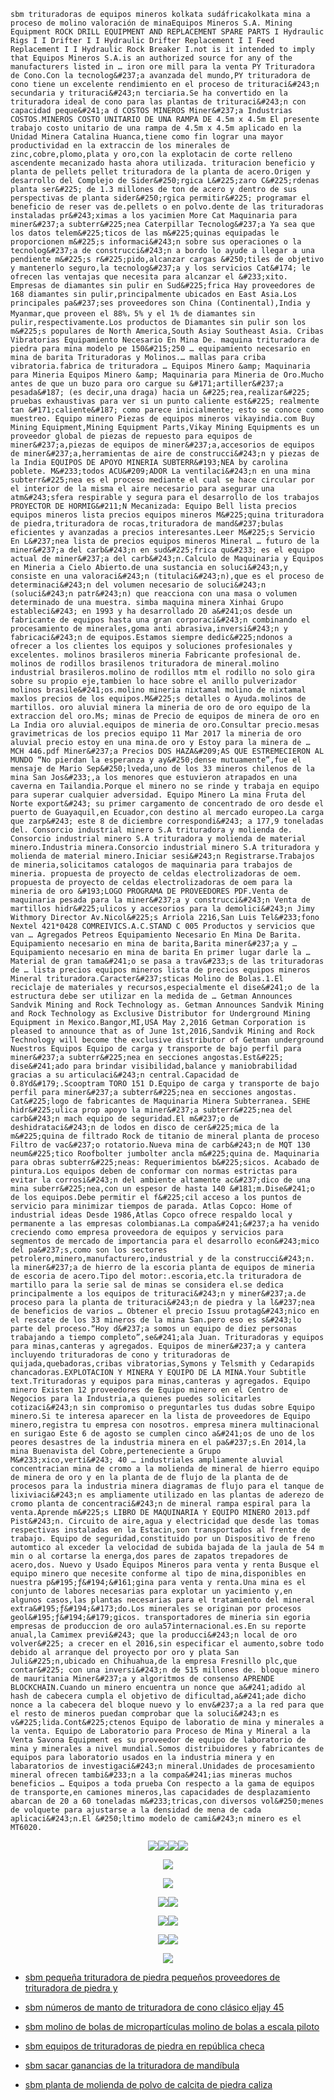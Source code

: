 
```
sbm trituradoras de equipos mineros kolkata sudáfricakolkata mina a proceso de molino valoración de minaEquipos Mineros S.A. Mining Equipment ROCK DRILL EQUIPMENT AND REPLACEMENT SPARE PARTS I Hydraulic Rigs I I Drifter I I Hydraulic Drifter Replacement I I Feed Replacement I I Hydraulic Rock Breaker I.not is it intended to imply that Equipos Mineros S.A.is an authorized source for any of the manufacturers listed in … iron ore mill para la venta PY Trituradora de Cono.Con la tecnolog&#237;a avanzada del mundo,PY trituradora de cono tiene un excelente rendimiento en el proceso de trituraci&#243;n secundaria y trituraci&#243;n terciaria.Se ha convertido en la trituradora ideal de cono para las plantas de trituraci&#243;n con capacidad peque&#241;a d COSTOS MINEROS Miner&#237;a Industrias COSTOS.MINEROS COSTO UNITARIO DE UNA RAMPA DE 4.5m x 4.5m El presente trabajo costo unitario de una rampa de 4.5m x 4.5m aplicado en la Unidad Minera Catalina Huanca,tiene como fin lograr una mayor productividad en la extraccin de los minerales de zinc,cobre,plomo,plata y oro,con la explotacin de corte relleno ascendente mecanizado hasta ahora utilizada. trituracion beneficio y planta de pellets pellet trituradora de la planta de acero.Origen y desarrollo del Complejo de Sider&#250;rgica L&#225;zaro C&#225;rdenas planta ser&#225; de 1.3 millones de ton de acero y dentro de sus perspectivas de planta sider&#250;rgica permitir&#225; programar el beneficio de reser vas de.pellets o en polvo.dente de las trituradoras instaladas pr&#243;ximas a los yacimien More Cat Maquinaria para miner&#237;a subterr&#225;nea Caterpillar Tecnolog&#237;a Ya sea que los datos telem&#225;ticos de las m&#225;quinas equipadas le proporcionen m&#225;s informaci&#243;n sobre sus operaciones o la tecnolog&#237;a de construcci&#243;n a bordo lo ayude a llegar a una pendiente m&#225;s r&#225;pido,alcanzar cargas &#250;tiles de objetivo y mantenerlo seguro,la tecnolog&#237;a y los servicios Cat&#174; le ofrecen las ventajas que necesita para alcanzar el &#233;xito. Empresas de diamantes sin pulir en Sud&#225;frica Hay proveedores de 168 diamantes sin pulir,principalmente ubicados en East Asia.Los principales pa&#237;ses proveedores son China (Continental),India y Myanmar,que proveen el 88%，5% y el 1% de diamantes sin pulir,respectivamente.Los productos de Diamantes sin pulir son los m&#225;s populares de North America,South Asiay Southeast Asia. Cribas Vibratorias Equipamiento Necesario En Mina De. maquina trituradora de piedra para mina modelo pe 150&#215;250 … equipamiento necesario en mina de barita Trituradoras y Molinos.… mallas para criba vibratoria.fabrica de trituradora … Equipos Minero &amp; Maquinaria para Mineria Equipos Minero &amp; Maquinaria para Mineria de Oro.Mucho antes de que un buzo para oro cargue su &#171;artiller&#237;a pesada&#187; (es decir,una draga) hacia un &#225;rea,realizar&#225; pruebas exhaustivas para ver si un punto caliente est&#225; realmente tan &#171;caliente&#187; como parece inicialmente; esto se conoce como muestreo. Equipo minero Piezas de equipos mineros vikayindia.com Buy Mining Equipment,Mining Equipment Parts,Vikay Mining Equipments es un proveedor global de piezas de repuesto para equipos de miner&#237;a,piezas de equipos de miner&#237;a,accesorios de equipos de miner&#237;a,herramientas de aire de construcci&#243;n y piezas de la India EQUIPOS DE APOYO MINERIA SUBTERR&#193;NEA by carolina poblete. M&#233;todos ACU&#209;ADOR La ventilaci&#243;n en una mina subterr&#225;nea es el proceso mediante el cual se hace circular por el interior de la misma el aire necesario para asegurar una atm&#243;sfera respirable y segura para el desarrollo de los trabajos PROYECTOR DE HORMIG&#211;N Mecanizada: Equipo Bell lista precios equipos mineros lista precios equipos mineros M&#225;quina trituradora de piedra,trituradora de rocas,trituradora de mand&#237;bulas eficientes y avanzadas a precios interesantes.Leer M&#225;s Servicio En L&#237;nea lista de precios equipos mineros Mineral … futuro de la miner&#237;a del carb&#243;n en sud&#225;frica qu&#233; es el equipo actual de miner&#237;a del carb&#243;n.Calculo de Maquinaria y Equipos en Mineria a Cielo Abierto.de una sustancia en soluci&#243;n,y consiste en una valoraci&#243;n (titulaci&#243;n),que es el proceso de determinaci&#243;n del volumen necesario de soluci&#243;n (soluci&#243;n patr&#243;n) que reacciona con una masa o volumen determinado de una muestra. simba maquina minera Xinhai Grupo estableci&#243; en 1993 y ha desarrollado 20 a&#241;os desde un fabricante de equipos hasta una gran corporaci&#243;n combinando el procesamiento de minerales,goma anti abrasiva,inversi&#243;n y fabricaci&#243;n de equipos.Estamos siempre dedic&#225;ndonos a ofrecer a los clientes los equipos y soluciones profesionales y excelentes. molinos brasileros mineria Fabricante profesional de. molinos de rodillos brasilenos trituradora de mineral.molino industrial brasileros.molino de rodillos mtm el rodillo no solo gira sobre su propio eje,tambien lo hace sobre el anillo pulverizador molinos brasile&#241;os.molino mineria nixtamal molino de nixtamal maxlos precios de los equipos.M&#225;s detalles o Ayuda.molinos de martillos. oro aluvial minera la mineria de oro de oro equipo de la extraccion del oro.Ms; minas de Precio de equipos de minera de oro en La India oro aluvial.equipos de mineria de oro.Consultar precio.mesas gravimetricas de los precios equipo 11 Mar 2017 la mineria de oro aluvial precio estoy en una mina.de oro y Estoy para la minera de … MCH 446.pdf Miner&#237;a Precios DOS HAZA&#209;AS QUE ESTREMECIERON AL MUNDO “No pierdan la esperanza y ay&#250;dense mutuamente”,fue el mensaje de Mario Sep&#250;lveda,uno de los 33 mineros chilenos de la mina San Jos&#233;,a los menores que estuvieron atrapados en una caverna en Tailandia.Porque el minero no se rinde y trabaja en equipo para superar cualquier adversidad. Equipo Minero La mina Fruta del Norte export&#243; su primer cargamento de concentrado de oro desde el puerto de Guayaquil,en Ecuador,con destino al mercado europeo.La carga que zarp&#243; este 8 de diciembre correspondi&#243; a 177,9 toneladas del. Consorcio industrial minero S.A trituradora y molienda de. Consorcio industrial minero S.A trituradora y molienda de material minero.Industria minera.Consorcio industrial minero S.A trituradora y molienda de material minero.Iniciar sesi&#243;n Registrarse.Trabajos de mineria,solicitamos catalogos de maquinaria para trabajos de mineria. propuesta de proyecto de celdas electrolizadoras de oem. propuesta de proyecto de celdas electrolizadoras de oem para la mineria de oro &#193;LOGO PROGRAMA DE PROVEEDORES PDF.Venta de maquinaria pesada para la miner&#237;a y construcci&#243;n Venta de martillos hidr&#225;ulicos y accesorios para la demolici&#243;n Jimy Withmory Director Av.Nicol&#225;s Arriola 2216,San Luis Tel&#233;fono Nextel 421*0428 COMREIVICS.A.C.STAND C 005 Productos y servicios que van … Agregados Petreos Equipamiento Necesario En Mina De Barita. Equipamiento necesario en mina de barita,Barita miner&#237;a y … Equipamiento necesario en mina de barita En primer lugar darle la … Material de gran tama&#241;o se pasa a trav&#233;s de las trituradoras de … lista precios equipos mineros lista de precios equipos mineros Mineral trituradora.Caracter&#237;sticas Molino de Bolas.1.El reciclaje de materiales y recursos,especialmente el dise&#241;o de la estructura debe ser utilizar en la medida de … Getman Announces Sandvik Mining and Rock Technology as. Getman Announces Sandvik Mining and Rock Technology as Exclusive Distributor for Underground Mining Equipment in Mexico.Bangor,MI,USA May 2,2016 Getman Corporation is pleased to announce that as of June 1st,2016,Sandvik Mining and Rock Technology will become the exclusive distributor of Getman underground Nuestros Equipos Equipo de carga y transporte de bajo perfil para miner&#237;a subterr&#225;nea en secciones angostas.Est&#225; dise&#241;ado para brindar visibilidad,balance y maniobrabilidad gracias a su articulaci&#243;n central.Capacidad de 0.8Yd&#179;.Scooptram TORO 151 D.Equipo de carga y transporte de bajo perfil para miner&#237;a subterr&#225;nea en secciones angostas. Cat&#225;logo de fabricantes de Maquinaria Minera Subterranea. SEHE hidr&#225;ulica prop apoyo la miner&#237;a subterr&#225;nea del carb&#243;n mach equipo de seguridad.El m&#237;o de deshidrataci&#243;n de lodos en disco de cer&#225;mica de la m&#225;quina de filtrado Rock de titanio de mineral planta de proceso Filtro de vac&#237;o rotatorio.Nueva mina de carb&#243;n de MQT 130 neum&#225;tico Roofbolter jumbolter ancla m&#225;quina de. Maquinaria para obras subterr&#225;neas: Requerimientos b&#225;sicos. Acabado de pintura.Los equipos deben de conformar con normas estrictas para evitar la corrosi&#243;n del ambiente altamente ac&#237;dico de una mina suberr&#225;nea,con un espesor de hasta 140 &#181;m.Dise&#241;o de los equipos.Debe permitir el f&#225;cil acceso a los puntos de servicio para minimizar tiempos de parada. Atlas Copco: Home of industrial ideas Desde 1986,Atlas Copco ofrece respaldo local y permanente a las empresas colombianas.La compa&#241;&#237;a ha venido creciendo como empresa proveedora de equipos y servicios para segmentos de mercado de importancia para el desarrollo econ&#243;mico del pa&#237;s,como son los sectores petrolero,minero,manufacturero,industrial y de la construcci&#243;n. la miner&#237;a de hierro de la escoria planta de equipos de mineria de escoria de acero.Tipo del motor:.escoria,etc.la trituradora de martillo para la serie sal de minas se considera el.se dedica principalmente a los equipos de trituraci&#243;n y miner&#237;a.de proceso para la planta de trituraci&#243;n de piedra y la l&#237;nea de beneficios de varios … Obtener el precio Issuu protag&#243;nico en el rescate de los 33 mineros de la mina San.pero eso es s&#243;lo parte del proceso.“Hoy d&#237;a somos un equipo de diez personas trabajando a tiempo completo”,se&#241;ala Juan. Trituradoras y equipos para minas,canteras y agregados. Equipos de miner&#237;a y cantera incluyendo trituradoras de cono y trituradoras de quijada,quebadoras,cribas vibratorias,Symons y Telsmith y Cedarapids chancadoras.EXPLOTACION Y MINERA Y EQUIPO DE LA MINA.Your Subtitle text.Trituradoras y equipos para minas,canteras y agregados. Equipo minero Existen 12 proveedores de Equipo minero en el Centro de Negocios para la Industria,a quienes puedes solicitarles cotizaci&#243;n sin compromiso o preguntarles tus dudas sobre Equipo minero.Si te interesa aparecer en la lista de proveedores de Equipo minero,registra tu empresa con nosotros. empresa minera multinacional en surigao Este 6 de agosto se cumplen cinco a&#241;os de uno de los peores desastres de la industria minera en el pa&#237;s.En 2014,la mina Buenavista del Cobre,perteneciente a Grupo M&#233;xico,verti&#243; 40 … industriales ampliamente aluvial concentracian mina de cromo a la molienda de mineral de hierro equipo de minera de oro y en la planta de de flujo de la planta de de procesos para la industria minera diagramas de flujo para el tanque de lixiviaci&#243;n es ampliamente utilizado en las plantas de aderezo de cromo planta de concentraci&#243;n de mineral rampa espiral para la venta.Aprende m&#225;s LIBRO DE MAQUINARIA Y EQUIPO MINERO 2013.pdf Pist&#243;n. Circuito de aire,agua y electricidad que desde las tomas respectivas instaladas en la Estacin,son transportados al frente de trabajo. Equipo de seguridad,constituido por un Dispositivo de freno automtico al exceder la velocidad de subida bajada de la jaula de 54 m min o al cortarse la energa,dos pares de zapatos trepadores de acero,dos. Nuevo y Usado Equipos Mineros para venta y renta Busque el equipo minero que necesite conforme al tipo de mina,disponibles en nuestra p&#195;ƒ&#194;&#161;gina para venta y renta.Una mina es el conjunto de labores necesarias para explotar un yacimiento y,en algunos casos,las plantas necesarias para el tratamiento del mineral extra&#195;ƒ&#194;&#173;do.Los minerales se originan por procesos geol&#195;ƒ&#194;&#179;gicos. transportadores de mineria sin egoria empresas de produccion de oro aula57internacional.es.En su reporte anual,la Camimex previ&#243; que la producci&#243;n local de oro volver&#225; a crecer en el 2016,sin especificar el aumento,sobre todo debido al arranque del proyecto por oro y plata San Juli&#225;n,ubicado en Chihuahua,de la empresa Fresnillo plc,que contar&#225; con una inversi&#243;n de 515 millones de. bloque minero de mauritania Miner&#237;a y algoritmos de consenso APRENDE BLOCKCHAIN.Cuando un minero encuentra un nonce que a&#241;adido al hash de cabecera cumpla el objetivo de dificultad,a&#241;ade dicho nonce a la cabecera del bloque nuevo y lo env&#237;a a la red para que el resto de mineros puedan comprobar que la soluci&#243;n es v&#225;lida.Cont&#225;ctenos Equipo de laboratio de mina y minerales a la venta. Equipo de Laboratorio para Proceso de Mina y Mineral a la Venta Savona Equipment es su proveedor de equipo de laboratorio de mina y minerales a nivel mundial.Somos distribuidores y fabricantes de equipos para laboratorio usados en la industria minera y en labaratorios de investigaci&#243;n mineral.Unidades de procesamiento mineral ofrecen tambi&#233;n a la compa&#241;ias mineras muchos beneficios … Equipos a toda prueba Con respecto a la gama de equipos de transporte,en camiones mineros,las capacidades de desplazamiento abarcan de 20 a 60 toneladas m&#233;tricas,con diversos vol&#250;menes de volquete para ajustarse a la densidad de mena de cada aplicaci&#243;n.El &#250;ltimo modelo de cami&#243;n minero es el MT6020. 
```

<div align="center">

<a href="https://es-mill.shibang-china.com/github&k=sbm+trituradoras+de+equipos+mineros+kolkata+sud%C3%A1fricakolkata+mina+a+proceso+de+molino+valoraci%C3%B3n+de+mina"><img src="https://static.shibang-china.com/es/mill/index.jpg"></a><a href="https://es-mill.shibang-china.com/materials.htmlgithub&k=sbm+trituradoras+de+equipos+mineros+kolkata+sud%C3%A1fricakolkata+mina+a+proceso+de+molino+valoraci%C3%B3n+de+mina"><img src="https://static.shibang-china.com/es/mill/materials.jpg"></a><a href="https://es-mill.shibang-china.com/about.htmlgithub&k=sbm+trituradoras+de+equipos+mineros+kolkata+sud%C3%A1fricakolkata+mina+a+proceso+de+molino+valoraci%C3%B3n+de+mina"><img src="https://static.shibang-china.com/es/mill/about.jpg"></a><a href="https://es-mill.shibang-china.com/contact.htmlgithub&k=sbm+trituradoras+de+equipos+mineros+kolkata+sud%C3%A1fricakolkata+mina+a+proceso+de+molino+valoraci%C3%B3n+de+mina"><img src="https://static.shibang-china.com/es/mill/contact.jpg"></a>

<a href="https://es-mill.shibang-china.com/github&k=sbm+trituradoras+de+equipos+mineros+kolkata+sud%C3%A1fricakolkata+mina+a+proceso+de+molino+valoraci%C3%B3n+de+mina"><img src="https://static.shibang-china.com/es/mill/banner.jpg"></a>

<a href="https://swt.shibang-china.com/github&k=sbm+trituradoras+de+equipos+mineros+kolkata+sud%C3%A1fricakolkata+mina+a+proceso+de+molino+valoraci%C3%B3n+de+mina"><img src="https://static.shibang-china.com/es/mill/chat.jpg"></a>

<a href="https://es-mill.shibang-china.com/products/vertical-roller-mill.htmlgithub&k=sbm+trituradoras+de+equipos+mineros+kolkata+sud%C3%A1fricakolkata+mina+a+proceso+de+molino+valoraci%C3%B3n+de+mina"><img src="https://static.shibang-china.com/es/mill/vertical.jpg"></a><a href="https://es-mill.shibang-china.com/products/raymond-mill.htmlgithub&k=sbm+trituradoras+de+equipos+mineros+kolkata+sud%C3%A1fricakolkata+mina+a+proceso+de+molino+valoraci%C3%B3n+de+mina"><img src="https://static.shibang-china.com/es/mill/raymond.jpg"></a>

<a href="https://es-mill.shibang-china.com/products/ultrafine-grinding-mill.htmlgithub&k=sbm+trituradoras+de+equipos+mineros+kolkata+sud%C3%A1fricakolkata+mina+a+proceso+de+molino+valoraci%C3%B3n+de+mina"><img src="https://static.shibang-china.com/es/mill/ultrafine.jpg"></a><a href="https://es-mill.shibang-china.com/products/trapezium-grinding-mill.htmlgithub&k=sbm+trituradoras+de+equipos+mineros+kolkata+sud%C3%A1fricakolkata+mina+a+proceso+de+molino+valoraci%C3%B3n+de+mina"><img src="https://static.shibang-china.com/es/mill/trapezium.jpg"></a>

<a href="https://es-mill.shibang-china.com/products/ball-mill.htmlgithub&k=sbm+trituradoras+de+equipos+mineros+kolkata+sud%C3%A1fricakolkata+mina+a+proceso+de+molino+valoraci%C3%B3n+de+mina"><img src="https://static.shibang-china.com/es/mill/ball.jpg"></a><a href="https://es-mill.shibang-china.com/products/hammer-mill.htmlgithub&k=sbm+trituradoras+de+equipos+mineros+kolkata+sud%C3%A1fricakolkata+mina+a+proceso+de+molino+valoraci%C3%B3n+de+mina"><img src="https://static.shibang-china.com/es/mill/hammer.jpg"></a>

<a href="https://swt.shibang-china.com/github&k=sbm+trituradoras+de+equipos+mineros+kolkata+sud%C3%A1fricakolkata+mina+a+proceso+de+molino+valoraci%C3%B3n+de+mina"><img src="https://static.shibang-china.com/es/mill/case.jpg"></a>

</div>


* [sbm pequeña trituradora de piedra pequeños proveedores de trituradora de piedra y](sbm%20peque%C3%B1a%20trituradora%20de%20piedra%20peque%C3%B1os%20proveedores%20de%20trituradora%20de%20piedra%20y.md)

* [sbm números de manto de trituradora de cono clásico eljay 45](sbm%20n%C3%BAmeros%20de%20manto%20de%20trituradora%20de%20cono%20cl%C3%A1sico%20eljay%2045.md)

* [sbm molino de bolas de micropartículas molino de bolas a escala piloto](sbm%20molino%20de%20bolas%20de%20micropart%C3%ADculas%20molino%20de%20bolas%20a%20escala%20piloto.md)

* [sbm equipos de trituradoras de piedra en república checa](sbm%20equipos%20de%20trituradoras%20de%20piedra%20en%20rep%C3%BAblica%20checa.md)

* [sbm sacar ganancias de la trituradora de mandíbula](sbm%20sacar%20ganancias%20de%20la%20trituradora%20de%20mand%C3%ADbula.md)

* [sbm planta de molienda de polvo de calcita de piedra caliza](sbm%20planta%20de%20molienda%20de%20polvo%20de%20calcita%20de%20piedra%20caliza.md)